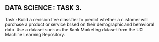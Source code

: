 ## DATA SCIENCE : TASK 3.

Task : Build a decision tree classifier to predict whether a customer will purchase a product or service based on their demographic and behavioral data. Use a dataset such as the Bank Marketing dataset from the UCI Machine Learning Repository.


